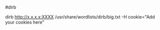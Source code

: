 #dirb

 dirb http://x.x.x.x:XXXX /usr/share/wordlists/dirb/big.txt  -H cookie="Add your cookies here"

